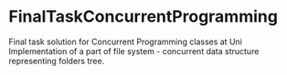 # FinalTaskConcurrentProgramming
Final task solution for Concurrent Programming classes at Uni
Implementation of a part of file system - concurrent data structure representing folders tree.
